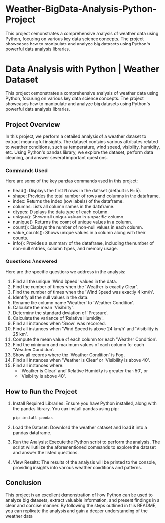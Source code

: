 # Weather-BigData-Analysis-Python-Project
This project demonstrates a comprehensive analysis of weather data using Python, focusing on various key data science concepts. The project showcases how to manipulate and analyze big datasets using Python's powerful data analysis libraries.

# Data Analysis with Python | Weather Dataset

This project demonstrates a comprehensive analysis of weather data using Python, focusing on various key data science concepts. The project showcases how to manipulate and analyze big datasets using Python's powerful data analysis libraries.

## Project Overview

In this project, we perform a detailed analysis of a weather dataset to extract meaningful insights. The dataset contains various attributes related to weather conditions, such as temperature, wind speed, visibility, humidity, etc. Using Python's pandas library, we explore the dataset, perform data cleaning, and answer several important questions.

### Commands Used

Here are some of the key pandas commands used in this project:

- head(): Displays the first N rows in the dataset (default is N=5).
- shape: Provides the total number of rows and columns in the dataframe.
- index: Returns the index (row labels) of the dataframe.
- columns: Lists all column names in the dataframe.
- dtypes: Displays the data type of each column.
- unique(): Shows all unique values in a specific column.
- nunique(): Returns the count of unique values in a column.
- count(): Displays the number of non-null values in each column.
- value_counts(): Shows unique values in a column along with their counts.
- info(): Provides a summary of the dataframe, including the number of non-null entries, column types, and memory usage.

### Questions Answered

Here are the specific questions we address in the analysis:

1. Find all the unique 'Wind Speed' values in the data.
2. Find the number of times when the 'Weather is exactly Clear'.
3. Find the number of times when the 'Wind Speed was exactly 4 km/h'.
4. Identify all the null values in the data.
5. Rename the column name 'Weather' to 'Weather Condition'.
6. Calculate the mean 'Visibility'.
7. Determine the standard deviation of 'Pressure'.
8. Calculate the variance of 'Relative Humidity'.
9. Find all instances when 'Snow' was recorded.
10. Find all instances when 'Wind Speed is above 24 km/h' and 'Visibility is 25 km'.
11. Compute the mean value of each column for each 'Weather Condition'.
12. Find the minimum and maximum values of each column for each 'Weather Condition'.
13. Show all records where the 'Weather Condition' is Fog.
14. Find all instances when 'Weather is Clear' or 'Visibility is above 40'.
15. Find all instances where:
    - 'Weather is Clear' and 'Relative Humidity is greater than 50', or
    - 'Visibility is above 40'.

## How to Run the Project

1. Install Required Libraries: Ensure you have Python installed, along with the pandas library. You can install pandas using pip:

   ```sh
   pip install pandas
   ```

2. Load the Dataset: Download the weather dataset and load it into a pandas dataframe.

3. Run the Analysis: Execute the Python script to perform the analysis. The script will utilize the aforementioned commands to explore the dataset and answer the listed questions.

4. View Results: The results of the analysis will be printed to the console, providing insights into various weather conditions and patterns.

## Conclusion

This project is an excellent demonstration of how Python can be used to analyze big datasets, extract valuable information, and present findings in a clear and concise manner. By following the steps outlined in this README, you can replicate the analysis and gain a deeper understanding of the weather data.

